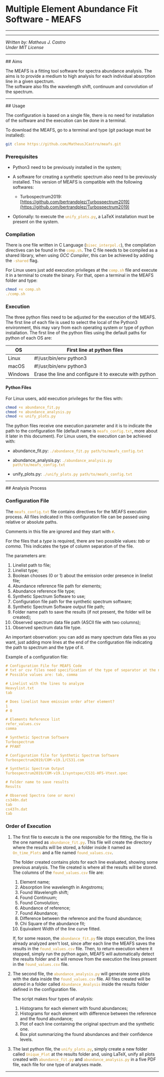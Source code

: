 <style>
    code {color: #cc992c;}
</style>

# Multiple Element Abundance Fit Software - MEAFS
<hr/>
<hr/>

*Written by: Matheus J. Castro*  
*Under MIT License*  

<hr/>
## Aims

The MEAFS is a fitting tool software for spectra abundance analysis. The aims is to provide a medium to high analysis for each individual absorption line in a given spectrum.  
The software also fits the wavelength shift, continuum and convolution of the spectrum.

<hr/>
## Usage

The configuration is based on a single file, there is no need for installation of the software and the execution can be done in a terminal.

To download the MEAFS, go to a terminal and type (git package must be installed):

```bash
git clone https://github.com/MatheusJCastro/meafs.git
```

### Prerequisites

- Python3 need to be previously installed in the system;

- A software for creating a synthetic spectrum also need to be previously installed. This version of MEAFS is compatible with the following softwares:
    - Turbospectrum2019: [https://github.com/bertrandplez/Turbospectrum2019](https://github.com/bertrandplez/Turbospectrum2019)

- Optionally: to execute the `unify_plots.py`, a LaTeX installation must be present on the system.

### Compilation

There is one file written in C Language (`bisec_interpol.c`), the compilation directives can be found in the `comp.sh`. The C file needs to be compiled as a shared library, when using *GCC Compiler*, this can be achieved by adding the `-shared` flag.

For Linux users just add execution privileges at the `comp.sh` file and execute it in a terminal to create the binary. For that, open a terminal in the MEAFS folder and type:

```bash
chmod +x comp.sh
./comp.sh
```

### Execution

The three python files need to be adjusted for the execution of the MEAFS. The first line of each file is used to select the local of the Python3 environment, this may vary from each operating system or type of python installation. The first line of the python files using the default paths for python of each OS are:

| OS      | First line at python files                             |
|---------|--------------------------------------------------------|
| Linux   | #!/usr/bin/env python3                                 |
| macOS   | #!/usr/bin/env python3                                 |
| Windows | Erase the line and configure it to execute with python |

#### Python Files

For Linux users, add execution privileges for the files with:

```bash
chmod +x abundance_fit.py
chmod +x abundance_analysis.py
chmod +x unify_plots.py
```

The python files receive one execution parameter and it is to indicate the path to the configuration file (default name is `meafs_config.txt`, more about it later in this document). For Linux users, the execution can be achieved with:

- abundance_fit.py: `./abundance_fit.py path/to/meafs_config.txt`

- abundance_analysis.py: `./abundance_analysis.py path/to/meafs_config.txt`

- unify_plots.py: `./unify_plots.py path/to/meafs_config.txt`

<hr/>
## Analysis Process

### Configuration File

The `meafs_config.txt` file contains directives for the MEAFS execution process. All files indicated in this configuration file can be passed using relative or absolute paths.

Comments in this file are ignored and they start with `#`.

For the files that a *type* is required, there are two possible values: *tab* or *comma*. This indicates the type of column separation of the file.

The parameters are:

1. Linelist path to file;
2. Linelist type;
3. Boolean chooses (0 or 1) about the emission order presence in linelist file;
4. Abundance reference file path for elements;
5. Abundance reference file type;
6. Synthetic Spectrum Softeare to use;
7. Configuration file path for the synthetic spectrum software;
8. Synthetic Spectrum Software output file path;
9. Folder name path to save the results (if not present, the folder will be created);
10. Observed spectrum data file path (ASCII file with two columns);
11. Observed spectrum data file type.

An important observation: you can add as many spectrum data files as you want, just adding more lines at the end of the configuration file indicating the path to spectrum and the type of it. 

Example of a configuration file:

```txt
# Configuration File for MEAFS Code
# txt or csv files need specification of the type of separator at the next line
# Possible values are: tab, comma

# Linelist with the lines to analyze
Heavylist.txt
tab

# Does linelist have emission order after element?
1
# 0

# Elements Reference list
refer_values.csv
comma

# Synthetic Spectrum Software
Turbospectrum
# PFANT

# Configuration file for Synthetic Spectrum Software
Turbospectrum2019/COM-v19.1/CS31.com

# Synthetic Spectrum Output
Turbospectrum2019/COM-v19.1/syntspec/CS31-HFS-Vtest.spec

# Folder name to save results
Results

# Observed Spectra (one or more)
cs340n.dat
tab
cs437n.dat
tab
```

### Order of Execution

1. The first file to execute is the one responsible for the fitting, the file is the one named as `abundance_fit.py`. This file will create the directory where the results will be stored, a folder inside it named as `On_time_Plots` and a file named `found_values.csv`.

    The folder created contains plots for each line evaluated, showing some previous analysis. The file created is where all the results will be stored. The columns of the `found_values.csv` file are:

    1. Element name;
    2. Absorption line wavelength in Angstroms;
    3. Found Wavelength shift;
    4. Found Continuum;
    5. Found Convolution;
    6. Abundance of reference;
    7. Found Abundance;
    8. Difference between the reference and the found abundance;
    9. Chi Square of the abundance fit;
    10. Equivalent Width of the line curve fitted.

    If, for some reason, the `abundance_fit.py` file stops execution, the lines already analyzed aren't lost, since after each line the MEAFS saves the results in the `found_values.csv` file. Then, to return execution where it stopped, simply run the python again, MEAFS will automatically detect the results folder and it will remove from the execution the lines present in the `found_values.csv` file.

2. The second file, the `abundance_analysis.py` will generate some plots with the data inside the `found_values.csv` file. All files created will be stored in a folder called `Abundance_Analysis` inside the results folder defined in the configuration file.

    The script makes four types of analysis:

    1. Histograms for each element with found abundances;
    2. Histograms for each element with difference between the reference and the found abundance;
    3. Plot of each line containing the original spectrum and the synthetic one.
    4. Box plot summarizing the found abundances and their confidence levels.

3. The last python file, the `unify_plots.py`, simply create a new folder called `Unique_Plot` at the results folder and, using LaTeX, unify all plots created with `abundance_fit.py` and `abundance_analysis.py` in a five PDF file, each file for one type of analyses made.

<hr/>